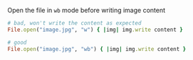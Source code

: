 Open the file in `wb` mode before writing image content

```Ruby
# bad, won't write the content as expected
File.open("image.jpg", "w") { |img| img.write content }

# good
File.open("image.jpg", "wb") { |img| img.write content }
```
